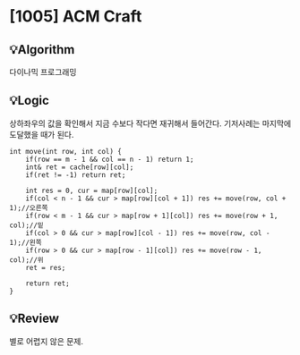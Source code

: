 # [1005] ACM Craft
## 💡Algorithm

다이나믹 프로그래밍

## 💡Logic

상하좌우의 값을 확인해서 지금 수보다 작다면 재귀해서 들어간다. 기저사례는 마지막에 도달했을 때가 된다.
```
int move(int row, int col) {
    if(row == m - 1 && col == n - 1) return 1;
    int& ret = cache[row][col];
    if(ret != -1) return ret;
    
    int res = 0, cur = map[row][col];
    if(col < n - 1 && cur > map[row][col + 1]) res += move(row, col + 1);//오른쪽
    if(row < m - 1 && cur > map[row + 1][col]) res += move(row + 1, col);//밑
    if(col > 0 && cur > map[row][col - 1]) res += move(row, col - 1);//왼쪽
    if(row > 0 && cur > map[row - 1][col]) res += move(row - 1, col);//위
    ret = res;
    
    return ret;
}
```

## 💡Review

별로 어렵지 않은 문제.
